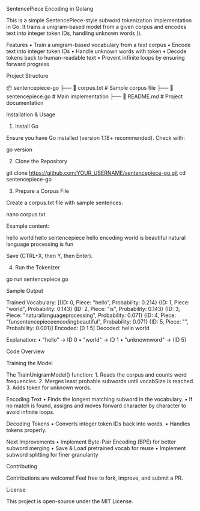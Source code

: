 SentencePiece Encoding in Golang

This is a simple SentencePiece-style subword tokenization implementation in Go. It trains a unigram-based model from a given corpus and encodes text into integer token IDs, handling unknown words (<unk>).

Features
• Train a unigram-based vocabulary from a text corpus
• Encode text into integer token IDs
• Handle unknown words with <unk> token
• Decode tokens back to human-readable text
• Prevent infinite loops by ensuring forward progress

Project Structure

📦 sentencepiece-go
├── 📄 corpus.txt # Sample corpus file
├── 📄 sentencepiece.go # Main implementation
├── 📄 README.md # Project documentation

Installation & Usage

1. Install Go

Ensure you have Go installed (version 1.18+ recommended).
Check with:

go version

2. Clone the Repository

git clone https://github.com/YOUR_USERNAME/sentencepiece-go.git
cd sentencepiece-go

3. Prepare a Corpus File

Create a corpus.txt file with sample sentences:

nano corpus.txt

Example content:

hello world
hello sentencepiece
hello encoding
world is beautiful
natural language processing is fun

Save (CTRL+X, then Y, then Enter).

4. Run the Tokenizer

go run sentencepiece.go

Sample Output

Trained Vocabulary: [{ID: 0, Piece: "hello", Probability: 0.214} {ID: 1, Piece: "world", Probability: 0.143} {ID: 2, Piece: "is", Probability: 0.143} {ID: 3, Piece: "naturallanguageprocessing", Probability: 0.071} {ID: 4, Piece: "funsentencepieceencodingbeautiful", Probability: 0.071} {ID: 5, Piece: "<unk>", Probability: 0.001}]
Encoded: [0 1 5]
Decoded: hello world <unk>

Explanation:
• "hello" → ID 0
• "world" → ID 1
• "unknownword" → <unk> (ID 5)

Code Overview

Training the Model

The TrainUnigramModel() function: 1. Reads the corpus and counts word frequencies. 2. Merges least probable subwords until vocabSize is reached. 3. Adds <unk> token for unknown words.

Encoding Text
• Finds the longest matching subword in the vocabulary.
• If no match is found, assigns <unk> and moves forward character by character to avoid infinite loops.

Decoding Tokens
• Converts integer token IDs back into words.
• Handles <unk> tokens properly.

Next Improvements
• Implement Byte-Pair Encoding (BPE) for better subword merging
• Save & Load pretrained vocab for reuse
• Implement subword splitting for finer granularity

Contributing

Contributions are welcome! Feel free to fork, improve, and submit a PR.

License

This project is open-source under the MIT License.
